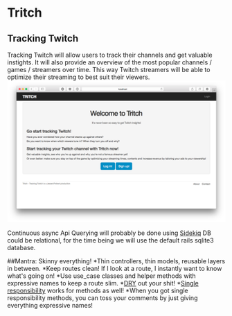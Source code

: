 # Tritch
## Tracking Twitch
Tracking Twitch will allow users to track their channels and get valuable instights. It will also provide an overview of the most popular channels / games / streamers over time.
This way Twitch streamers will be able to optimize their streaming to best suit their viewers.
![Landing Page](app/assets/images/landing.png)

Continuous async Api Querying will probably be done using [Sidekiq](http://sidekiq.org/)
DB could be relational, for the time being we will use the default rails sqlite3 database.

##Mantra: Skinny everything!
*Thin controllers, thin models, reusable layers in between.
*Keep routes clean! If I look at a route, I instantly want to know what's going on!
*Use use_case classes and helper methods with expressive names to keep a route slim.
*[DRY](https://en.wikipedia.org/wiki/Don%27t_repeat_yourself) out your shit!
*[Single responsibility](https://en.wikipedia.org/wiki/Single_responsibility_principle) works for methods as well!
  *When you got single responsibility methods, you can toss your comments by just giving everything expressive names!